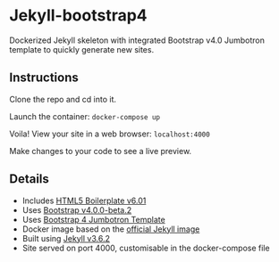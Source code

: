 # Jekyll-bootstrap4
Dockerized Jekyll skeleton with integrated Bootstrap v4.0 Jumbotron template to quickly generate new sites.

## Instructions
Clone the repo and cd into it.

Launch the container:
<code>docker-compose up</code>

Voila! View your site in a web browser:
<code>localhost:4000</code>

Make changes to your code to see a live preview.

## Details

- Includes [HTML5 Boilerplate v6.01](https://html5boilerplate.com/)
- Uses [Bootstrap v4.0.0-beta.2](https://getbootstrap.com/)
- Uses [Bootstrap 4 Jumbotron Template](https://getbootstrap.com/docs/4.0/examples/jumbotron/)
- Docker image based on the [official Jekyll image](https://hub.docker.com/r/jekyll/jekyll/)
- Built using [Jekyll v3.6.2](https://jekyllrb.com/)
- Site served on port 4000, customisable in the docker-compose file